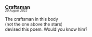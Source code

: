 ### Craftsman
<p style="margin:0; margin-top: -1.25rem">  
  <em>  
    <small><small>20 August 2022</small></small>  
  </em>  
</p>

The craftsman in this body  
(not the one above the stars)  
devised this poem. Would you know him?  